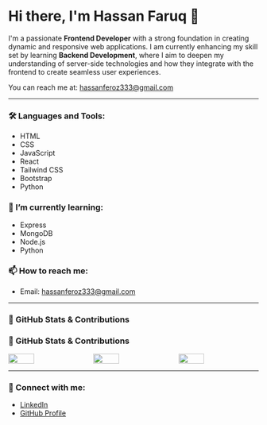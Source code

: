 # Hi there, I'm Hassan Faruq 👋

I'm a passionate **Frontend Developer** with a strong foundation in creating dynamic and responsive web applications. I am currently enhancing my skill set by learning **Backend Development**, where I aim to deepen my understanding of server-side technologies and how they integrate with the frontend to create seamless user experiences.

You can reach me at: [hassanferoz333@gmail.com](mailto:hassanferoz333@gmail.com)

---

### 🛠️ Languages and Tools:
- HTML
- CSS
- JavaScript
- React
- Tailwind CSS
- Bootstrap
- Python

### 🌱 I’m currently learning:
- Express
- MongoDB
- Node.js
- Python

### 📫 How to reach me:
- Email: [hassanferoz333@gmail.com](mailto:hassanferoz333@gmail.com)

---

### 🌟 GitHub Stats & Contributions

### 🌟 GitHub Stats & Contributions

<div style="display: flex; justify-content: space-between;">
  <img src="https://github-readme-stats.vercel.app/api?username=Faruq-Feroz&show_icons=true&theme=radical" style="width: 32%;"/>
  <img src="https://github-readme-streak-stats.herokuapp.com/?user=Faruq-Feroz&theme=radical" style="width: 32%;"/>
  <img src="https://github-readme-stats.vercel.app/api/top-langs/?username=Faruq-Feroz&theme=radical&show_icons=true&hide=html,css" style="width: 32%;"/>
</div>


---

### 🔗 Connect with me:
- [LinkedIn](https://www.linkedin.com/in/hassan-faruq-4a2858311/)
- [GitHub Profile](https://github.com/Faruq-Feroz)
